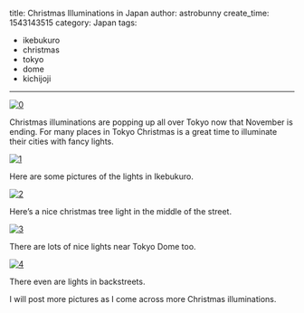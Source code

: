 
title: Christmas Illuminations in Japan
author: astrobunny
create_time: 1543143515
category: Japan
tags:
- ikebukuro
- christmas
- tokyo
- dome
- kichijoji

---
 [![0](wp-uploads/2018/11/516950967087005696-med.jpg)](/images/wp-uploads/2018/11/516950967087005696-big.jpg)

Christmas illuminations are popping up all over Tokyo now that November is ending. For many places in Tokyo Christmas is a great time to illuminate their cities with fancy lights.

<!--more-->

 [![1](wp-uploads/2018/11/516951767901011968-med.jpg)](/images/wp-uploads/2018/11/516951767901011968-big.jpg)

Here are some pictures of the lights in Ikebukuro.

 [![2](wp-uploads/2018/11/516951883852546078-med.jpg)](/images/wp-uploads/2018/11/516951883852546078-big.jpg)

Here’s a nice christmas tree light in the middle of the street.

 [![3](wp-uploads/2018/11/516952374183591936-med.jpg)](/images/wp-uploads/2018/11/516952374183591936-big.jpg)

There are lots of nice lights near Tokyo Dome too.

 [![4](wp-uploads/2018/11/516952829206855680-med.jpg)](/images/wp-uploads/2018/11/516952829206855680-big.jpg)

There even are lights in backstreets.

I will post more pictures as I come across more Christmas illuminations.

